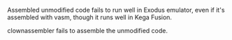 Assembled unmodified code fails to run well in Exodus emulator, even if it's
assembled with vasm, though it runs well in Kega Fusion.

clownassembler fails to assemble the unmodified code.